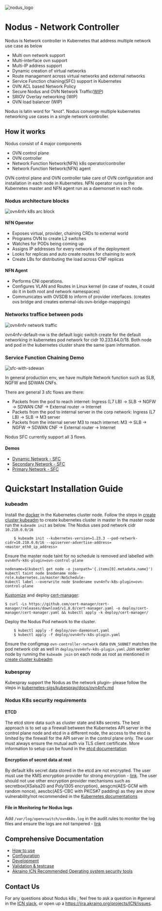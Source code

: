 ![nodus_logo](https://github.com/akraino-edge-stack/icn-ovn4nfv-k8s-network-controller/blob/master/images/logo/nodus_logo.png)
# Nodus - Network Controller
Nodus is Network controller in Kubernetes that address multiple network use case as below
- Multi ovn network support
- Multi-interface ovn support
- Multi-IP address support
- Dynamic creation of virtual networks
- Route management across virtual networks and external networks
- Service Function chaining(SFC) support in Kubernetes
- OVN ACL based Network Policy
- Secure Nodus and OVN Network Traffic([WIP](https://gerrit.akraino.org/r/c/icn/nodus/+/4838))
- SRIOV Overlay networking (WIP)
- OVN load balancer (WIP)

Nodus is latin word for "knot". Nodus converge multiple kubernetes networking use cases in a single network controller.

## How it works

Nodus consist of 4 major components
- OVN control plane
- OVN controller
- Network Function Network(NFN) k8s operator/controller
- Network Function Network(NFN) agent

OVN control plane and OVN controller take care of OVN configuration and installation in each node in Kubernetes. NFN operator runs in the Kubernetes master and NFN agent run as a daemonset in each node.

### Nodus architecture blocks
![ovn4nfv k8s arc block](./images/ovn4nfv-k8s-arch-block.png)

#### NFN Operator
* Exposes virtual, provider, chaining CRDs to external world
* Programs OVN to create L2 switches
* Watches for PODs being coming up
 * Assigns IP addresses for every network of the deployment
 * Looks for replicas and auto create routes for chaining to work
 * Create LBs for distributing the load across CNF replicas
#### NFN Agent
* Performs CNI operations.
* Configures VLAN and Routes in Linux kernel (in case of routes, it could do it in both root and network namespaces)
* Communicates with OVSDB to inform of provider interfaces. (creates ovs bridge and creates external-ids:ovn-bridge-mappings)

### Networks traffice between pods
![ovn4nfv network traffic](./images/ovn4nfv-network-traffic.png)

ovn4nfv-default-nw is the default logic switch create for the default networking in kubernetes pod network for cidr 10.233.64.0/18. Both node and pod in the kubernetes cluster share the same ipam information.

### Service Function Chaining Demo
![sfc-with-sdewan](./images/sfc-with-sdewan.png)

In general production env, we have multiple Network function such as SLB, NGFW and SDWAN CNFs.

There are general 3 sfc flows are there:
* Packets from the pod to reach internet: Ingress (L7 LB) -> SLB -> NGFW -> SDWAN CNF -> External router -> Internet
* Packets from the pod to internal server in the corp network: Ingress (L7 LB) -> SLB -> M3 server
* Packets from the internal server M3 to reach internet: M3 -> SLB -> NGFW -> SDWAN CNF -> External router -> Internet

Nodus SFC currently support all 3 flows.

#### Demos

- [Dynamic Network - SFC](./demo/calico-nodus-secondary-sfc-setup-II/README.md)
- [Secondary Network - SFC](./demo/calico-nodus-secondary-sfc-setup/README.md)
- [Primary Network - SFC](./demo/nodus-primary-sfc-setup/README.md)

# Quickstart Installation Guide
### kubeadm

Install the [docker](https://docs.docker.com/engine/install/ubuntu/) in the Kubernetes cluster node.
Follow the steps in [create cluster kubeadm](https://kubernetes.io/docs/setup/production-environment/tools/kubeadm/create-cluster-kubeadm/) to create kubernetes cluster in master
In the master node run the `kubeadm init` as below. The Nodus uses pod network cidr `10.210.0.0/16`
```
    $ kubeadm init --kubernetes-version=1.23.3 --pod-network-cidr=10.210.0.0/16 --apiserver-advertise-address=<master_eth0_ip_address>
```
Ensure the master node taint for no schedule is removed and labelled with `ovn4nfv-k8s-plugin=ovn-control-plane`
```
nodename=$(kubectl get node -o jsonpath='{.items[0].metadata.name}')
kubectl taint node $nodename node-role.kubernetes.io/master:NoSchedule-
kubectl label --overwrite node $nodename ovn4nfv-k8s-plugin=ovn-control-plane
```

[Kustomize](https://kustomize.io/) and deploy [cert-manager](https://cert-manager.io/):
```
$ curl -Ls https://github.com/cert-manager/cert-manager/releases/download/v1.8.0/cert-manager.yaml -o deploy/cert-manager/cert-manager.yaml && kubectl apply -k deploy/cert-manager/
```

Deploy the Nodus Pod network to the cluster.
```
    $ kubectl apply -f deploy/ovn-daemonset.yaml
    $ kubectl apply -f deploy/ovn4nfv-k8s-plugin.yaml
```

Ensure the configmap `ovn-controller-network` data `OVN_SUBNET` matches the pod network cidr as well in `deploy/ovn4nfv-k8s-plugin.yaml`
Join worker node by running the `kubeadm join` on each node as root as mentioned in [create cluster kubeadm](https://kubernetes.io/docs/setup/production-environment/tools/kubeadm/create-cluster-kubeadm/)

### kubespray

Kubespray support the Nodus as the network plugin- please follow the steps in [kubernetes-sigs/kubespray/docs/ovn4nfv.md](https://github.com/kubernetes-sigs/kubespray/blob/master/docs/ovn4nfv.md)

### Nodus K8s security requirements
#### ETCD
The etcd store data such as cluster state and k8s secrets. The best approach is to set up a firewall between the Kubernetes API server in the control plane node and etcd in a different node, the access to the etcd is limited by the firewall for the API server in the control plane only. The user must always ensure the mutual auth via TLS client certificate. More information to setup can be found in the [etcd documentation](https://etcd.io/docs/v3.2/op-guide/security/#basic-setup)
####  Encryption of secret data at rest
By default k8s secret data stored in the etcd are not encrypted. The user must use the KMS encryption provider for strong encryption - [link](https://kubernetes.io/docs/tasks/administer-cluster/encrypt-data/). The user should not use other encryption provider mechanisms such as secretbox(XSalsa20 and Poly1305 encryption), aesgcm(AES-GCM with random nonce), aescbc(AES-CBC with PKCS#7 padding) as they are show vulnerability/not recommended in the [Kubernetes documentations](https://kubernetes.io/docs/tasks/administer-cluster/encrypt-data/#providers)
#### File in Monitoring for Nodus logs
Add `/var/log/openvswitch/ovn4k8s.log` in the audit.rules to monitor the log files and ensure the logs are not tampered - [link](https://docs.rapid7.com/insightidr/fim-for-linux/)

## Comprehensive Documentation

- [How to use](doc/how-to-use.md)
- [Configuration](doc/configuration.md)
- [Development](doc/development.md)
- [Validation & testcase](https://wiki.akraino.org/display/AK/ICN+R6+Test+Document#ICNR6TestDocument-NodusValidationandtestcaseresults)
- [Akraino ICN Recommended Operating system security tools](https://wiki.akraino.org/display/AK/ICN+R6+Test+Document#ICNR6TestDocument-BluValTesting)

## Contact Us

For any questions about Nodus k8s , feel free to ask a question in #general in the [ICN slack](https://akraino-icn-admin.herokuapp.com/), or open up a https://jira.akraino.org/projects/ICN/issues.
